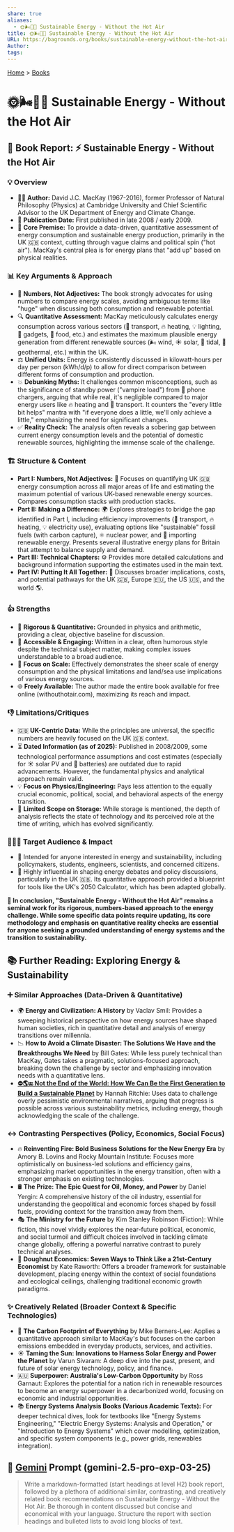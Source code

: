 ```yaml
---
share: true
aliases:
  - 🌞🌬️🌊🌋 Sustainable Energy - Without the Hot Air
title: 🌞🌬️🌊🌋 Sustainable Energy - Without the Hot Air
URL: https://bagrounds.org/books/sustainable-energy-without-the-hot-air
Author: 
tags: 
---
```

[Home](../index.md) > [Books](./index.md)  
# 🌞🌬️🌊🌋 Sustainable Energy - Without the Hot Air  
## 📖 Book Report: ⚡ Sustainable Energy - Without the Hot Air  
  
### 💡 Overview  
  
* 🧑‍🏫 **Author:** David J.C. MacKay (1967-2016), former Professor of Natural Philosophy (Physics) at Cambridge University and Chief Scientific Advisor to the UK Department of Energy and Climate Change.  
* 📅 **Publication Date:** First published in late 2008 / early 2009.  
* 🎯 **Core Premise:** To provide a data-driven, quantitative assessment of energy consumption and sustainable energy production, primarily in the UK 🇬🇧 context, cutting through vague claims and political spin ("hot air"). MacKay's central plea is for energy plans that "add up" based on physical realities.  
  
### 📊 Key Arguments & Approach  
  
* 🔢 **Numbers, Not Adjectives:** The book strongly advocates for using numbers to compare energy scales, avoiding ambiguous terms like "huge" when discussing both consumption and renewable potential.  
* 🔍 **Quantitative Assessment:** MacKay meticulously calculates energy consumption across various sectors (🚗 transport, 🔥 heating, 💡 lighting, 📱 gadgets, 🍔 food, etc.) and estimates the maximum plausible energy generation from different renewable sources (🌬️ wind, ☀️ solar, 🌊 tidal, 🌋 geothermal, etc.) within the UK.  
* ⚖️ **Unified Units:** Energy is consistently discussed in kilowatt-hours per day per person (kWh/d/p) to allow for direct comparison between different forms of consumption and production.  
* 💥 **Debunking Myths:** It challenges common misconceptions, such as the significance of standby power ("vampire load") from 📱 phone chargers, arguing that while real, it's negligible compared to major energy users like 🔥 heating and 🚗 transport. It counters the "every little bit helps" mantra with "if everyone does a little, we'll only achieve a little," emphasizing the need for significant changes.  
* ✅ **Reality Check:** The analysis often reveals a sobering gap between current energy consumption levels and the potential of domestic renewable sources, highlighting the immense scale of the challenge.  
  
### 🏗️ Structure & Content  
  
* **Part I: Numbers, Not Adjectives:** 🔢 Focuses on quantifying UK 🇬🇧 energy consumption across all major areas of life and estimating the maximum potential of various UK-based renewable energy sources. Compares consumption stacks with production stacks.  
* **Part II: Making a Difference:** 🌍 Explores strategies to bridge the gap identified in Part I, including efficiency improvements (🚗 transport, 🔥 heating, 💡 electricity use), evaluating options like "sustainable" fossil fuels (with carbon capture), ⚛️ nuclear power, and 🚢 importing renewable energy. Presents several illustrative energy plans for Britain that attempt to balance supply and demand.  
* **Part III: Technical Chapters:** ⚙️ Provides more detailed calculations and background information supporting the estimates used in the main text.  
* **Part IV: Putting It All Together:** 🤝 Discusses broader implications, costs, and potential pathways for the UK 🇬🇧, Europe 🇪🇺, the US 🇺🇸, and the world 🌎.  
  
### 👍 Strengths  
  
* 🔬 **Rigorous & Quantitative:** Grounded in physics and arithmetic, providing a clear, objective baseline for discussion.  
* 📖 **Accessible & Engaging:** Written in a clear, often humorous style despite the technical subject matter, making complex issues understandable to a broad audience.  
* 📏 **Focus on Scale:** Effectively demonstrates the sheer scale of energy consumption and the physical limitations and land/sea use implications of various energy sources.  
* 🌐 **Freely Available:** The author made the entire book available for free online (withouthotair.com), maximizing its reach and impact.  
  
### 👎 Limitations/Critiques  
  
* 🇬🇧 **UK-Centric Data:** While the principles are universal, the specific numbers are heavily focused on the UK 🇬🇧 context.  
* ⏳ **Dated Information (as of 2025):** Published in 2008/2009, some technological performance assumptions and cost estimates (especially for ☀️ solar PV and 🔋 batteries) are outdated due to rapid advancements. However, the fundamental physics and analytical approach remain valid.  
* 💡 **Focus on Physics/Engineering:** Pays less attention to the equally crucial economic, political, social, and behavioral aspects of the energy transition.  
* 🔋 **Limited Scope on Storage:** While storage is mentioned, the depth of analysis reflects the state of technology and its perceived role at the time of writing, which has evolved significantly.  
  
### 🧑‍🤝‍🧑 Target Audience & Impact  
  
* 🎯 Intended for anyone interested in energy and sustainability, including policymakers, students, engineers, scientists, and concerned citizens.  
* 📣 Highly influential in shaping energy debates and policy discussions, particularly in the UK 🇬🇧. Its quantitative approach provided a blueprint for tools like the UK's 2050 Calculator, which has been adapted globally.  
  
**🎉 In conclusion, "Sustainable Energy - Without the Hot Air" remains a seminal work for its rigorous, numbers-based approach to the energy challenge. While some specific data points require updating, its core methodology and emphasis on quantitative reality checks are essential for anyone seeking a grounded understanding of energy systems and the transition to sustainability.**  
  
## 📚 Further Reading: Exploring Energy & Sustainability  
  
### ➕ Similar Approaches (Data-Driven & Quantitative)  
  
* 🌍 **Energy and Civilization: A History** by Vaclav Smil: Provides a sweeping historical perspective on how energy sources have shaped human societies, rich in quantitative detail and analysis of energy transitions over millennia.  
* 📉 **How to Avoid a Climate Disaster: The Solutions We Have and the Breakthroughs We Need** by Bill Gates: While less purely technical than MacKay, Gates takes a pragmatic, solutions-focused approach, breaking down the challenge by sector and emphasizing innovation needs with a quantitative lens.  
* **[⛔🌎🔚 Not the End of the World: How We Can Be the First Generation to Build a Sustainable Planet](./not-the-end-of-the-world.md)** by Hannah Ritchie: Uses data to challenge overly pessimistic environmental narratives, arguing that progress is possible across various sustainability metrics, including energy, though acknowledging the scale of the challenge.  
  
### ↔️ Contrasting Perspectives (Policy, Economics, Social Focus)  
  
* 🔥 **Reinventing Fire: Bold Business Solutions for the New Energy Era** by Amory B. Lovins and Rocky Mountain Institute: Focuses more optimistically on business-led solutions and efficiency gains, emphasizing market opportunities in the energy transition, often with a stronger emphasis on existing technologies.  
* 🛢️ **The Prize: The Epic Quest for Oil, Money, and Power** by Daniel Yergin: A comprehensive history of the oil industry, essential for understanding the geopolitical and economic forces shaped by fossil fuels, providing context for the transition away from them.  
* 🎭 **The Ministry for the Future** by Kim Stanley Robinson (Fiction): While fiction, this novel vividly explores the near-future political, economic, and social turmoil and difficult choices involved in tackling climate change globally, offering a powerful narrative contrast to purely technical analyses.  
* 🍩 **Doughnut Economics: Seven Ways to Think Like a 21st-Century Economist** by Kate Raworth: Offers a broader framework for sustainable development, placing energy within the context of social foundations and ecological ceilings, challenging traditional economic growth paradigms.  
  
### ✨ Creatively Related (Broader Context & Specific Technologies)  
  
* 👣 **The Carbon Footprint of Everything** by Mike Berners-Lee: Applies a quantitative approach similar to MacKay's but focuses on the carbon emissions embedded in everyday products, services, and activities.  
* ☀️ **Taming the Sun: Innovations to Harness Solar Energy and Power the Planet** by Varun Sivaram: A deep dive into the past, present, and future of solar energy technology, policy, and finance.  
* 🇦🇺 **Superpower: Australia's Low-Carbon Opportunity** by Ross Garnaut: Explores the potential for a nation rich in renewable resources to become an energy superpower in a decarbonized world, focusing on economic and industrial opportunities.  
* 📚 **Energy Systems Analysis Books (Various Academic Texts):** For deeper technical dives, look for textbooks like "Energy Systems Engineering," "Electric Energy Systems: Analysis and Operation," or "Introduction to Energy Systems" which cover modelling, optimization, and specific system components (e.g., power grids, renewables integration).  
  
## 💬 [Gemini](../software/gemini.md) Prompt (gemini-2.5-pro-exp-03-25)  
> Write a markdown-formatted (start headings at level H2) book report, followed by a plethora of additional similar, contrasting, and creatively related book recommendations on Sustainable Energy - Without the Hot Air. Be thorough in content discussed but concise and economical with your language. Structure the report with section headings and bulleted lists to avoid long blocks of text.